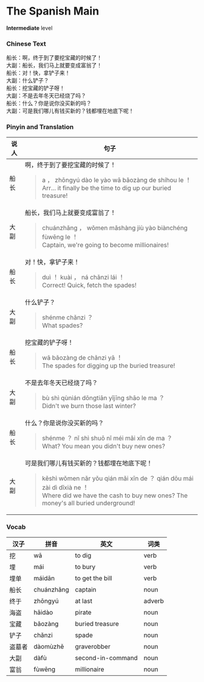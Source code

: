 # The Spanish Main
**Intermediate** level
### Chinese Text
船长：啊，终于到了要挖宝藏的时候了！<br />大副：船长，我们马上就要变成富翁了！<br />船长：对！快，拿铲子来！<br />大副：什么铲子？<br />船长：挖宝藏的铲子呀！<br />大副：不是去年冬天已经烧了吗？<br />船长：什么？你是说你没买新的吗？<br />大副：可是我们哪儿有钱买新的？钱都埋在地底下呢！

### Pinyin and Translation
|说人|句子|
|----|----|
|船长|啊，终于到了要挖宝藏的时候了！<blockquote>a ， zhōngyú dào le yào wā bǎozàng de shíhou le ！<br />Arr... it finally be the time to dig up our buried treasure!</blockquote>|
|大副|船长，我们马上就要变成富翁了！<blockquote>chuánzhǎng ， wǒmen mǎshàng jiù yào biànchéng fùwēng le ！<br />Captain, we're going to become millionaires!</blockquote>|
|船长|对！快，拿铲子来！<blockquote>duì ！ kuài ， ná chǎnzi lái ！<br />Correct! Quick, fetch the spades!</blockquote>|
|大副|什么铲子？<blockquote>shénme chǎnzi ？<br />What spades?</blockquote>|
|船长|挖宝藏的铲子呀！<blockquote>wā bǎozàng de chǎnzi yā ！<br />The spades for digging up the buried treasure!</blockquote>|
|大副|不是去年冬天已经烧了吗？<blockquote>bù shì qùnián dōngtiān yǐjīng shāo le ma ？<br />Didn't we burn those last winter?</blockquote>|
|船长|什么？你是说你没买新的吗？<blockquote>shénme ？ nǐ shì shuō nǐ méi mǎi xīn de ma ？<br />What? You mean you didn't buy new ones?</blockquote>|
|大副|可是我们哪儿有钱买新的？钱都埋在地底下呢！<blockquote>kěshì wǒmen nǎr yǒu qián mǎi xīn de ？ qián dōu mái zài dì dǐxià ne ！<br />Where did we have the cash to buy new ones? The money's all buried underground!</blockquote>|
### Vocab
|汉子|拼音|英文|词类|
|----|----|----|----|
|挖|wā|to dig|verb|
|埋|mái|to bury|verb|
|埋单|máidān|to get the bill|verb|
|船长|chuánzhǎng|captain|noun|
|终于|zhōngyú|at last|adverb|
|海盗|hǎidào|pirate|noun|
|宝藏|bǎozàng|buried treasure|noun|
|铲子|chǎnzi|spade|noun|
|盗墓者|dàomùzhě|graverobber|noun|
|大副|dàfù|second-in-command|noun|
|富翁|fùwēng|millionaire|noun|
